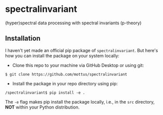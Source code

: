 # spectralinvariant

(hyper)spectral data processing with spectral invariants (p-theory)

## Installation
I haven't yet made an official pip package of `spectralinvariant`. But here's how you can install the package on your system locally:

- Clone this repo to your machine via GitHub Desktop or using git:

```shell
$ git clone https://github.com/mottus/spectralinvariant

```

- Install the package in your repo directory using pip:

```shell
/spectralinvariant$ pip install -e .
```

The `-e` flag makes pip install the package locally, i.e., in the `src` directory, __NOT__ within your Python distribution.
